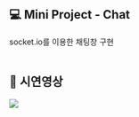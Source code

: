 <h2>💻 Mini Project - Chat</h2>
<div>socket.io를 이용한 채팅창 구현</div>

<br />
<h2>🎥 시연영상</h2>
<div><img src="![ezgif com-gif-maker (21)](https://user-images.githubusercontent.com/110958683/201541916-d8b3f121-c134-4871-82eb-fd4eeabc3f84.gif)"></div>


